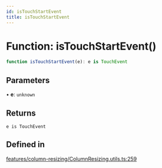 ```yaml
---
id: isTouchStartEvent
title: isTouchStartEvent
---
```


# Function: isTouchStartEvent()

```ts
function isTouchStartEvent(e): e is TouchEvent
```

## Parameters

• **e**: `unknown`

## Returns

`e is TouchEvent`

## Defined in

[features/column-resizing/ColumnResizing.utils.ts:259](https://github.com/TanStack/table/blob/b1e6b79157b0debc7222660572b06c8b857f4605/packages/table-core/src/features/column-resizing/ColumnResizing.utils.ts#L259)
